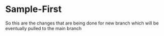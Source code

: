 # Sample-First

So this are the changes that are being done for new branch which will be eventually pulled to the main branch
